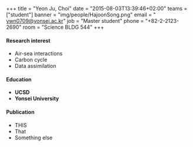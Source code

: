 +++
title = "Yeon Ju, Choi"
date = "2015-08-03T13:39:46+02:00"
teams = ["student"]
banner = "img/people/HajoonSong.png"
email = " ywn0709@yonsei.ac.kr"
job = "Master student"
phone = "+82-2-2123-2690"
room = "Science BLDG 544"
+++

#### Research interest
+ Air-sea interactions
+ Carbon cycle
+ Data assimilation

#### Education
+ **UCSD**
+ **Yonsei University**

#### Publication
+ THIS
+ That
+ Something else


